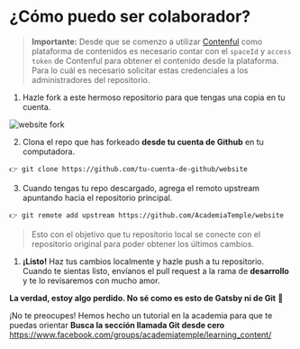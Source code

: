 # ¿Cómo puedo ser colaborador?

> **Importante:** Desde que se comenzo a utilizar [Contenful](https://www.contentful.com/) como plataforma de contenidos es necesario contar con el `spaceId` y `access token` de Contenful para obtener el contenido desde la plataforma. Para lo cuál es necesario solicitar estas credenciales a los administradores del repositorio.

1. Hazle fork a este hermoso repositorio para que tengas una copia en tu cuenta.

![website fork](https://i.imgur.com/52oV0Ck.png)

2. Clona el repo que has forkeado **desde tu cuenta de Github** en tu computadora.

```
👉 git clone https://github.com/tu-cuenta-de-github/website
```

3. Cuando tengas tu repo descargado, agrega el remoto upstream apuntando hacia el repositorio principal.

```
👉 git remote add upstream https://github.com/AcademiaTemple/website
```
> Esto con el objetivo que tu repositorio local se conecte con el repositorio original para poder obtener los últimos cambios.

1. **¡Listo!** Haz tus cambios localmente y hazle push a tu repositorio. Cuando te sientas listo, envíanos el pull request a la rama de **desarrollo** y te lo revisaremos con mucho amor.

**La verdad, estoy algo perdido. No sé como es esto de Gatsby ni de Git** 🤢

¡No te preocupes! Hemos hecho un tutorial en la academia para que te puedas orientar 
**Busca la sección llamada Git desde cero**
https://www.facebook.com/groups/academiatemple/learning_content/
